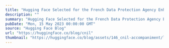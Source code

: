 ```yaml
---
title: "Hugging Face Selected for the French Data Protection Agency Enhanced Support Program"
description: ""
summary: "Hugging Face Selected for the French Data Protection Agency Enhanced Support Program This blog post ..."
pubDate: "Mon, 15 May 2023 00:00:00 GMT"
source: "Hugging Face Blog"
url: "https://huggingface.co/blog/cnil"
thumbnail: "https://huggingface.co/blog/assets/146_cnil-accompaniment/logo.png"
---
```


